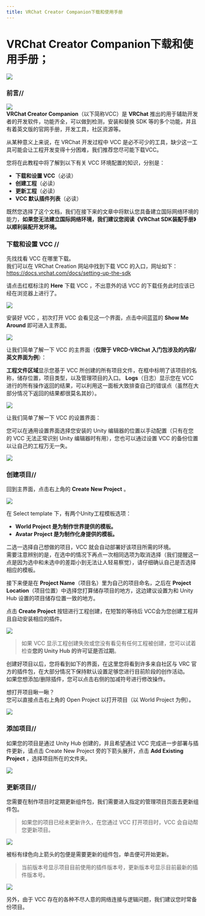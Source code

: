 ```yaml
---
title: VRChat Creator Companion下载和使用手册
---
```


# VRChat Creator Companion下载和使用手册；
![](/img/vrcd-img/tag-vrcd.png)  

### 前言//
![](/img/starter/creator-companion-manual/CreatorCompanion.png)  
**VRChat Creator Companion**（以下简称VCC）是 **VRChat** 推出的用于辅助开发者的开发软件，功能齐全，可以做到检测，安装和替换 SDK 等的多个功能，并且有着英文版的官网手册，开发工具，社区资源等。

从某种意义上来说，在 VRChat 开发过程中 VCC 是必不可少的工具，缺少这一工具可能会让工程开发变得十分困难，我们推荐您尽可能下载VCC。

您将在此教程中将了解到以下有关 VCC 环境配置的知识，分别是：

+ **下载和设置 VCC**（必读）  
+ **创建工程**（必读）  
+ **更新工程**（必读）  
+ **VCC 默认插件列表**（必读）  

既然您选择了这个文档，我们在接下来的文章中将默认您具备建立国际网络环境的能力，**如果您无法建立国际网络环境，我们建议您阅读《VRChat SDK装配手册》以顺利装配开发环境。**

### 下载和设置 VCC //
先找找看 VCC 在哪里下载。  
我们可以在 VRChat Creation 网站中找到下载 VCC 的入口，网址如下：  
https://docs.vrchat.com/docs/setting-up-the-sdk

请点击红框标注的 **Here** 下载 VCC ，不出意外的话 VCC 的下载任务此时应该已经在浏览器上进行了。

![](/img/starter/creator-companion-manual/1.png)

安装好 VCC ，初次打开 VCC 会看见这一个界面，点击中间蓝蓝的 **Show Me Around** 即可进入主界面。

![](/img/starter/creator-companion-manual/2.png)

让我们简单了解一下 VCC 的主界面（**仅限于 VRCD-VRChat 入门包涉及的内容/英文界面为例**）：

**工程文件区域**显示您基于 VCC 所创建的所有项目文件，在框中标明了该项目的名称，储存位置，项目类型，以及管理项目的入口。
**Logs**（日志）显示您在 VCC 进行的所有操作返回的结果，可以利用这一面板大致排查自己的错误点（虽然在大部分情况下返回的结果都很莫名其妙）。

![](/img/starter/creator-companion-manual/3.png)

让我们简单了解一下 VCC 的设置界面：

您可以在通用设置界面选择您安装的 Unity 编辑器的位置以手动配置（只有在您的 VCC 无法正常识别 Unity 编辑器时有用），您也可以通过设置 VCC 的备份位置以让自己的工程万无一失。

![](/img/starter/creator-companion-manual/4.png)

### 创建项目//
回到主界面，点击右上角的 **Create New Project** 。

![](/img/starter/creator-companion-manual/5.png)

在 Select template 下，有两个Unity工程模板选项：
+ **World Project 是为制作世界提供的模板。**
+ **Avatar Project 是为制作化身提供的模板。**

二选一选择自己想做的项目，VCC 就会自动部署好该项目所需的环境。  
需要注意辨别的是，在选中的情况下再点一次相同选项为取消选择（我们提醒这一点是因为选中和未选中的差距小到无法让人轻易察觉），请仔细确认自己是否选择相应的模板。

接下来便是在 **Project Name**（项目名）里为自己的项目命名，之后在 **Project Location**（项目位置）中选择您打算储存项目的地方，这边建议设置为和 Unity Hub 设置的项目储存位置一致的地方。

点击 **Create Project** 按钮进行工程创建，在短暂的等待后 VCC会为您创建工程并且自动安装相应的插件。

![](/img/starter/creator-companion-manual/6-1.png)

>如果 VCC 显示工程创建失败或您没有看见有任何工程被创建，您可以试着检查**您的 Unity Hub 的许可证是否过期**。

创建好项目以后，您将看到如下的界面，在这里您将看到许多来自社区与 VRC 官方的插件包，在大部分情况下保持默认设置足够您进行目前阶段的创作活动。  
如果您想添加/删除插件，您可以点击右侧的加减符号进行修改操作。

想打开项目瞅一瞅？  
您可以直接点击右上角的 Open Project 以打开项目（以 World Project 为例）。

![](/img/starter/creator-companion-manual/7.png)

### 添加项目//
如果您的项目是通过 Unity Hub 创建的，并且希望通过 VCC 完成进一步部署与插件更新，请点击 Create New Project 旁的下箭头展开，点击 **Add Existing Project** ，选择项目所在的文件夹。

![](/img/starter/creator-companion-manual/8.png)

### 更新项目//
您需要在制作项目时定期更新组件包，我们需要进入指定的管理项目页面去更新组件包。
>如果您的项目已经未更新许久，在您通过 VCC 打开项目时，VCC 会自动帮您更新项目。

![](/img/starter/creator-companion-manual/9.png)

被标有绿色向上箭头的包便是需要更新的组件包，单击便可开始更新。
>当前版本号显示项目目前使用的插件版本号，更新版本号显示目前最新的插件版本号。

![](/img/starter/creator-companion-manual/10.png)

另外，由于 VCC 存在的各种不尽人意的网络连接与逻辑问题，我们建议您时常备份项目。
